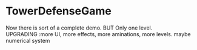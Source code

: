 # TowerDefenseGame
Now there is sort of a complete demo. BUT Only one level. <br>
UPGRADING :more UI, more effects, more aminations, more levels. 
maybe numerical system 
